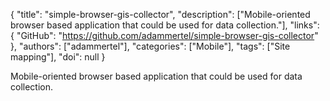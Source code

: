 {
  "title": "simple-browser-gis-collector",
  "description": ["Mobile-oriented browser based application that could be used for data collection."],
  "links": {
    "GitHub": "https://github.com/adammertel/simple-browser-gis-collector"
  },
  "authors": ["adammertel"],
  "categories": ["Mobile"],
  "tags": ["Site mapping"],
  "doi": null
}

<!-- Generated by csv2md.R – do not edit by hand -->

Mobile-oriented browser based application that could be used for data collection.